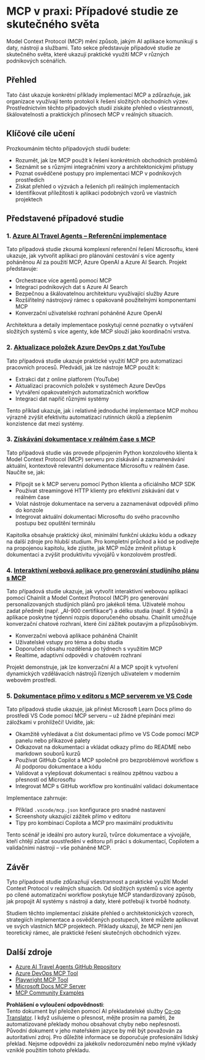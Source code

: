 <!--
CO_OP_TRANSLATOR_METADATA:
{
  "original_hash": "671162f2687253f22af11187919ed02d",
  "translation_date": "2025-06-21T14:04:40+00:00",
  "source_file": "09-CaseStudy/README.md",
  "language_code": "cs"
}
-->
# MCP v praxi: Případové studie ze skutečného světa

Model Context Protocol (MCP) mění způsob, jakým AI aplikace komunikují s daty, nástroji a službami. Tato sekce představuje případové studie ze skutečného světa, které ukazují praktické využití MCP v různých podnikových scénářích.

## Přehled

Tato část ukazuje konkrétní příklady implementací MCP a zdůrazňuje, jak organizace využívají tento protokol k řešení složitých obchodních výzev. Prostřednictvím těchto případových studií získáte přehled o všestrannosti, škálovatelnosti a praktických přínosech MCP v reálných situacích.

## Klíčové cíle učení

Prozkoumáním těchto případových studií budete:

- Rozumět, jak lze MCP použít k řešení konkrétních obchodních problémů
- Seznámit se s různými integračními vzory a architektonickými přístupy
- Poznat osvědčené postupy pro implementaci MCP v podnikových prostředích
- Získat přehled o výzvách a řešeních při reálných implementacích
- Identifikovat příležitosti k aplikaci podobných vzorů ve vlastních projektech

## Představené případové studie

### 1. [Azure AI Travel Agents – Referenční implementace](./travelagentsample.md)

Tato případová studie zkoumá komplexní referenční řešení Microsoftu, které ukazuje, jak vytvořit aplikaci pro plánování cestování s více agenty poháněnou AI za použití MCP, Azure OpenAI a Azure AI Search. Projekt představuje:

- Orchestrace více agentů pomocí MCP
- Integraci podnikových dat s Azure AI Search
- Bezpečnou a škálovatelnou architekturu využívající služby Azure
- Rozšiřitelný nástrojový rámec s opakovaně použitelnými komponentami MCP
- Konverzační uživatelské rozhraní poháněné Azure OpenAI

Architektura a detaily implementace poskytují cenné poznatky o vytváření složitých systémů s více agenty, kde MCP slouží jako koordinační vrstva.

### 2. [Aktualizace položek Azure DevOps z dat YouTube](./UpdateADOItemsFromYT.md)

Tato případová studie ukazuje praktické využití MCP pro automatizaci pracovních procesů. Předvádí, jak lze nástroje MCP použít k:

- Extrakci dat z online platforem (YouTube)
- Aktualizaci pracovních položek v systémech Azure DevOps
- Vytváření opakovatelných automatizačních workflow
- Integraci dat napříč různými systémy

Tento příklad ukazuje, jak i relativně jednoduché implementace MCP mohou výrazně zvýšit efektivitu automatizací rutinních úkolů a zlepšením konzistence dat mezi systémy.

### 3. [Získávání dokumentace v reálném čase s MCP](./docs-mcp/README.md)

Tato případová studie vás provede připojením Python konzolového klienta k Model Context Protocol (MCP) serveru pro získávání a zaznamenávání aktuální, kontextově relevantní dokumentace Microsoftu v reálném čase. Naučíte se, jak:

- Připojit se k MCP serveru pomocí Python klienta a oficiálního MCP SDK
- Používat streamingové HTTP klienty pro efektivní získávání dat v reálném čase
- Volat nástroje dokumentace na serveru a zaznamenávat odpovědi přímo do konzole
- Integrovat aktuální dokumentaci Microsoftu do svého pracovního postupu bez opuštění terminálu

Kapitolka obsahuje praktický úkol, minimální funkční ukázku kódu a odkazy na další zdroje pro hlubší studium. Pro kompletní průchod a kód se podívejte na propojenou kapitolu, kde zjistíte, jak MCP může změnit přístup k dokumentaci a zvýšit produktivitu vývojářů v konzolovém prostředí.

### 4. [Interaktivní webová aplikace pro generování studijního plánu s MCP](./docs-mcp/README.md)

Tato případová studie ukazuje, jak vytvořit interaktivní webovou aplikaci pomocí Chainlit a Model Context Protocol (MCP) pro generování personalizovaných studijních plánů pro jakékoli téma. Uživatelé mohou zadat předmět (např. „AI-900 certifikace“) a délku studia (např. 8 týdnů) a aplikace poskytne týdenní rozpis doporučeného obsahu. Chainlit umožňuje konverzační chatové rozhraní, které činí zážitek poutavým a přizpůsobivým.

- Konverzační webová aplikace poháněná Chainlit
- Uživatelské vstupy pro téma a dobu studia
- Doporučení obsahu rozdělená po týdnech s využitím MCP
- Realtime, adaptivní odpovědi v chatovém rozhraní

Projekt demonstruje, jak lze konverzační AI a MCP spojit k vytvoření dynamických vzdělávacích nástrojů řízených uživatelem v moderním webovém prostředí.

### 5. [Dokumentace přímo v editoru s MCP serverem ve VS Code](./docs-mcp/README.md)

Tato případová studie ukazuje, jak přinést Microsoft Learn Docs přímo do prostředí VS Code pomocí MCP serveru – už žádné přepínání mezi záložkami v prohlížeči! Uvidíte, jak:

- Okamžitě vyhledávat a číst dokumentaci přímo ve VS Code pomocí MCP panelu nebo příkazové palety
- Odkazovat na dokumentaci a vkládat odkazy přímo do README nebo markdown souborů kurzů
- Používat GitHub Copilot a MCP společně pro bezproblémové workflow s AI podporou dokumentace a kódu
- Validovat a vylepšovat dokumentaci s reálnou zpětnou vazbou a přesností od Microsoftu
- Integrovat MCP s GitHub workflow pro kontinuální validaci dokumentace

Implementace zahrnuje:
- Příklad `.vscode/mcp.json` konfigurace pro snadné nastavení
- Screenshoty ukazující zážitek přímo v editoru
- Tipy pro kombinaci Copilota a MCP pro maximální produktivitu

Tento scénář je ideální pro autory kurzů, tvůrce dokumentace a vývojáře, kteří chtějí zůstat soustředění v editoru při práci s dokumentací, Copilotem a validačními nástroji – vše poháněné MCP.

## Závěr

Tyto případové studie zdůrazňují všestrannost a praktické využití Model Context Protocol v reálných situacích. Od složitých systémů s více agenty po cílené automatizační workflow poskytuje MCP standardizovaný způsob, jak propojit AI systémy s nástroji a daty, které potřebují k tvorbě hodnoty.

Studiem těchto implementací získáte přehled o architektonických vzorech, strategiích implementace a osvědčených postupech, které můžete aplikovat ve svých vlastních MCP projektech. Příklady ukazují, že MCP není jen teoretický rámec, ale praktické řešení skutečných obchodních výzev.

## Další zdroje

- [Azure AI Travel Agents GitHub Repository](https://github.com/Azure-Samples/azure-ai-travel-agents)
- [Azure DevOps MCP Tool](https://github.com/microsoft/azure-devops-mcp)
- [Playwright MCP Tool](https://github.com/microsoft/playwright-mcp)
- [Microsoft Docs MCP Server](https://github.com/MicrosoftDocs/mcp)
- [MCP Community Examples](https://github.com/microsoft/mcp)

**Prohlášení o vyloučení odpovědnosti**:  
Tento dokument byl přeložen pomocí AI překladatelské služby [Co-op Translator](https://github.com/Azure/co-op-translator). I když usilujeme o přesnost, mějte prosím na paměti, že automatizované překlady mohou obsahovat chyby nebo nepřesnosti. Původní dokument v jeho mateřském jazyce by měl být považován za autoritativní zdroj. Pro důležité informace se doporučuje profesionální lidský překlad. Nejsme odpovědni za jakékoliv nedorozumění nebo mylné výklady vzniklé použitím tohoto překladu.